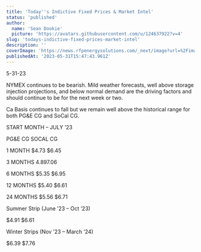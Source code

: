 ```yaml
---
title: 'Today''s Indictive Fixed Prices & Market Intel'
status: 'published'
author:
  name: 'Sean Dookie'
  picture: 'https://avatars.githubusercontent.com/u/124637922?v=4'
slug: 'todays-indictive-fixed-prices-market-intel'
description: ''
coverImage: 'https://news.rfpenergysolutions.com/_next/image?url=%2Fimages%2Frfp-brand-UxOD.png&w=384&q=75'
publishedAt: '2023-05-31T15:47:43.961Z'
---
```


5-31-23

NYMEX continues to be bearish. Mild weather forecasts, well above storage injection projections, and below normal demand are the driving factors and should continue to be for the next week or two.

Ca Basis continues to fall but we remain well above the historical range for both PG&E CG and SoCal CG.

START MONTH – JULY ’23

PG&E CG SOCAL CG

1 MONTH $4.73 $6.45

3 MONTHS $4.89 $7.06

6 MONTHS $5.35 $6.95

12 MONTHS $5.40 $6.61

24 MONTHS $5.56 $6.71

Summer Strip (June ’23 – Oct ‘23)

$4.91 $6.61

Winter Strips (Nov ’23 – March ‘24)

$6.39 $7.76

